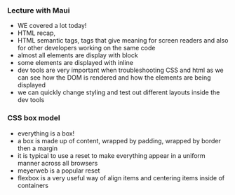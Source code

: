 ### Lecture with Maui
- WE covered a lot today!
- HTML recap,
- HTML semantic tags, tags that give meaning for screen readers and also for other developers working on the same code
- almost all elements are display with block
- some elements are displayed with inline
- dev tools are very important when troubleshooting CSS and html as we can see how the DOM is rendered and how the elements are being displayed
- we can quickly change styling and test out different layouts inside the dev tools

### CSS box model
- everything is a box!
- a box is made up of content, wrapped by padding, wrapped by border then a margin
- it is typical to use a reset to make everything appear in a uniform manner across all browsers
- meyerweb is a popular reset
- flexbox is a very useful way of align items and centering items inside of containers